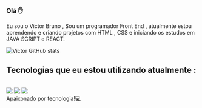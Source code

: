 ###  Olá ✋

Eu sou o Victor Bruno , Sou um programador Front End , atualmente estou aprendendo e criando projetos com HTML , CSS e iniciando os estudos em JAVA SCRIPT e REACT.

![Victor GitHub stats](https://github-readme-stats.vercel.app/api?username=victorbruno8&show_icons=true&theme=dracula)

## Tecnologias que eu estou utilizando atualmente : 

<div style="display: inline-block"><br/>
   <img src= "https://img.shields.io/badge/HTML5-E34F26?style=for-the-badge&logo=html5&logoColor=white"/>
      <img src= "https://img.shields.io/badge/CSS3-1572B6?style=for-the-badge&logo=css3&logoColor=white"/>
      <img src= "https://img.shields.io/badge/JavaScript-323330?style=for-the-badge&logo=javascript&logoColor=F7DF1E"/>
</div>
<br>
Apaixonado por tecnologia!💻
